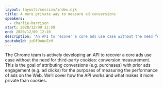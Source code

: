 ```yaml
---
layout: layouts/session/index.njk
title: A more private way to measure ad conversions
speakers:
  - charlie-harrison
start: 2020/12/09 12:00
end: 2020/12/09 12:10
description: 'An API to recover a core ads use case without the need for third-party cookies: conversion measurement'
youtubeId: jcDfOoWwZcM
---
```


The Chrome team is actively developing an API to recover a core ads use case without the need for third-party cookies: conversion measurement. This is the goal of attributing conversions (e.g. purchases) with prior ads engagement (e.g. ad clicks) for the purposes of measuring the performance of ads on the Web. We’ll cover how the API works and what makes it more private than cookies.
